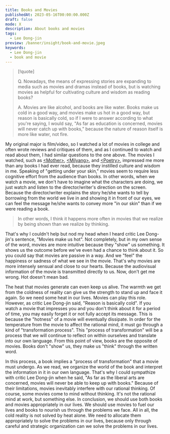 ```yaml
---
title: Books and Movies
publishedAt: 2023-05-16T00:00:00.000Z
draft: false
mode: X
description: About books and movies
tags:
  - Lee Dong-jin
preview: /banner/insight/book-and-movie.jpeg
keywords:
  - Lee Dong-jin
  - book and movie
---
```


> [!quote]
> 
> Q. Nowadays, the means of expressing stories are expanding to media such as movies and dramas instead of books, but is watching movies as helpful for cultivating culture and wisdom as reading books?
> 
> A. Movies are like alcohol, and books are like water. Books make us cold in a good way, and movies make us hot in a good way, but reason is basically cold, so if I were to answer according to what you're saying, I would say, "As far as education is concerned, movies will never catch up with books," because the nature of reason itself is more like water, not fire.
> 
> 

My original major is film/video, so I watched a lot of movies in college and often wrote reviews and critiques of them, and as I continued to watch and read about them, I had similar questions to the one above. The movies I watched, such as [\<Mother\>](https://www.imdb.com/title/tt1216496/), [\<Milyang\>](https://www.imdb.com/title/tt0817225/), and [\<Poetry\>](https://www.imdb.com/title/tt1287878/), impressed me more than any books I had ever read, because they instilled culture and wisdom in me. Speaking of "getting under your skin," movies seem to require less cognitive effort from the audience than books. In other words, when we watch a movie, we don't have to imagine what the characters are doing, we just watch and listen to the director/writer's direction on the screen. Because the director/writer explains the story he/she wants to tell by borrowing from the world we live in and showing it in front of our eyes, we can feel the message he/she wants to convey more "in our skin" than if we were reading a book.

> In other words, I think it happens more often in movies that we realize by being shown than we realize by thinking.

That's why I couldn't help but nod my head when I heard critic Lee Dong-jin's sentence, "Movies make us hot". Not completely, but in my own sense of the word, movies are more intuitive because they "show" us something. It shows us the outcome before we've even had a chance to think about it. So you could say that movies are passive in a way. And we "feel" the happiness or sadness of what we see in the movie. That's why movies are more intensely sensual and close to our hearts. Because the audiovisual information of the movie is transmitted directly to us.
Now, don't get me wrong. Hot doesn't mean bad.

The heat that movies generate can even keep us alive. The warmth we get from the coldness of reality can give us the strength to stand up and face it again. So we need some heat in our lives. Movies can play this role.
However, as critic Lee Dong-jin said, "Reason is basically cold". If you watch a movie that impresses you and you don't think about it for a period of time, you may easily forget it or not fully accept its message. This is because the "hotness" of a movie will eventually dissipate. In order for the temperature from the movie to affect the rational mind, it must go through a kind of "transformation process". This "process of transformation" will be a process that we will continue to reflect on within ourselves and translate into our own language.
From this point of view, books are the opposite of movies. Books don't "show" us, they make us "think" through the written word.

In this process, a book implies a "process of transformation" that a movie must undergo. As we read, we organize the world of the book and interpret the information in it in our own language.
That's why I could sympathize with critic Lee Dong-jin when he said, "As far as the liberal arts are concerned, movies will never be able to keep up with books." Because of their limitations, movies inevitably interfere with our rational thinking. Of course, some movies come to mind without thinking.
It's not the rational mind at work, but something else. In conclusion, we should use both books and movies appropriately in our lives. We should use movies to fuel our lives and books to nourish us through the problems we face. All in all, the cold reality is not solved by heat alone. We need to allocate them appropriately to solve the problems in our lives, because only through careful and strategic organization can we solve the problems in our lives.
